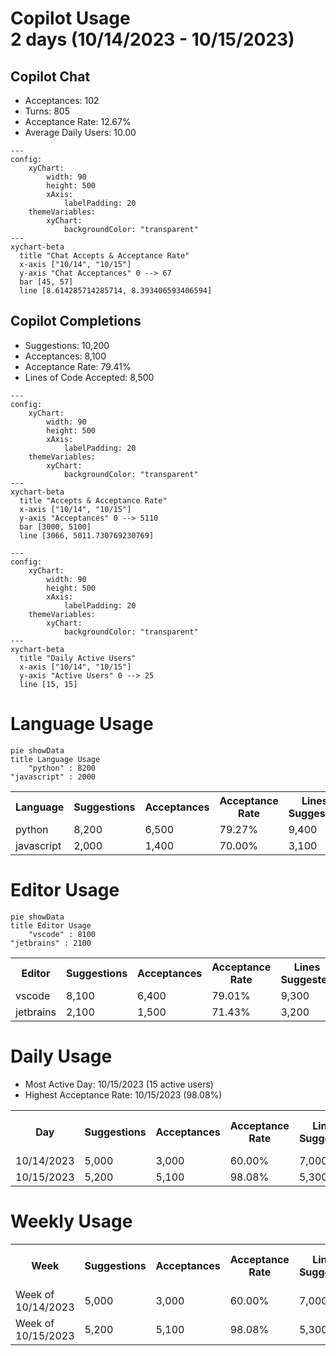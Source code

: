 <h1>Copilot Usage<br>2 days (10/14/2023 - 10/15/2023)</h1>
<h2>Copilot Chat</h2>
<ul><li>Acceptances: 102</li><li>Turns: 805</li><li>Acceptance Rate: 12.67%</li><li>Average Daily Users: 10.00</li></ul>

```mermaid
---
config:
    xyChart:
        width: 90
        height: 500
        xAxis:
            labelPadding: 20
    themeVariables:
        xyChart:
            backgroundColor: "transparent"
---
xychart-beta
  title "Chat Accepts & Acceptance Rate"
  x-axis ["10/14", "10/15"]
  y-axis "Chat Acceptances" 0 --> 67
  bar [45, 57]
  line [8.614285714285714, 8.393406593406594]
```
<h2>Copilot Completions</h2>
<ul><li>Suggestions: 10,200</li><li>Acceptances: 8,100</li><li>Acceptance Rate: 79.41%</li><li>Lines of Code Accepted: 8,500</li></ul>

```mermaid
---
config:
    xyChart:
        width: 90
        height: 500
        xAxis:
            labelPadding: 20
    themeVariables:
        xyChart:
            backgroundColor: "transparent"
---
xychart-beta
  title "Accepts & Acceptance Rate"
  x-axis ["10/14", "10/15"]
  y-axis "Acceptances" 0 --> 5110
  bar [3000, 5100]
  line [3066, 5011.730769230769]
```

```mermaid
---
config:
    xyChart:
        width: 90
        height: 500
        xAxis:
            labelPadding: 20
    themeVariables:
        xyChart:
            backgroundColor: "transparent"
---
xychart-beta
  title "Daily Active Users"
  x-axis ["10/14", "10/15"]
  y-axis "Active Users" 0 --> 25
  line [15, 15]
```
<h1>Language Usage</h1>

```mermaid
pie showData
title Language Usage
    "python" : 8200
"javascript" : 2000
```
<table><tr><th>Language</th><th>Suggestions</th><th>Acceptances</th><th>Acceptance Rate</th><th>Lines Suggested</th><th>Lines Accepted</th><th>Active Users</th></tr><tr><td>python</td><td>8,200</td><td>6,500</td><td>79.27%</td><td>9,400</td><td>6,700</td><td>5</td></tr><tr><td>javascript</td><td>2,000</td><td>1,400</td><td>70.00%</td><td>3,100</td><td>2,000</td><td>5</td></tr></table>
<h1>Editor Usage</h1>

```mermaid
pie showData
title Editor Usage
    "vscode" : 8100
"jetbrains" : 2100
```
<table><tr><th>Editor</th><th>Suggestions</th><th>Acceptances</th><th>Acceptance Rate</th><th>Lines Suggested</th><th>Lines Accepted</th><th>Active Users</th></tr><tr><td>vscode</td><td>8,100</td><td>6,400</td><td>79.01%</td><td>9,300</td><td>6,600</td><td>5</td></tr><tr><td>jetbrains</td><td>2,100</td><td>1,500</td><td>71.43%</td><td>3,200</td><td>2,100</td><td>5</td></tr></table>
<h1>Daily Usage</h1>
<ul><li>Most Active Day: 10/15/2023 (15 active users)</li><li>Highest Acceptance Rate: 10/15/2023 (98.08%)</li></ul>
<table><tr><th>Day</th><th>Suggestions</th><th>Acceptances</th><th>Acceptance Rate</th><th>Lines Suggested</th><th>Lines Accepted</th><th>Active Users</th><th>Chat Acceptances</th><th>Chat Turns</th><th>Active Chat Users</th></tr><tr><td>10/14/2023</td><td>5,000</td><td>3,000</td><td>60.00%</td><td>7,000</td><td>3,500</td><td>15</td><td>45</td><td>350</td><td>8</td></tr><tr><td>10/15/2023</td><td>5,200</td><td>5,100</td><td>98.08%</td><td>5,300</td><td>5,000</td><td>15</td><td>57</td><td>455</td><td>12</td></tr></table>
<h1>Weekly Usage</h1>
<table><tr><th>Week</th><th>Suggestions</th><th>Acceptances</th><th>Acceptance Rate</th><th>Lines Suggested</th><th>Lines Accepted</th><th>Active Users</th><th>Chat Acceptances</th><th>Chat Turns</th><th>Active Chat Users</th></tr><tr><td>Week of 10/14/2023</td><td>5,000</td><td>3,000</td><td>60.00%</td><td>7,000</td><td>3,500</td><td>15</td><td>45</td><td>350</td><td>8</td></tr><tr><td>Week of 10/15/2023</td><td>5,200</td><td>5,100</td><td>98.08%</td><td>5,300</td><td>5,000</td><td>15</td><td>57</td><td>455</td><td>12</td></tr></table>
